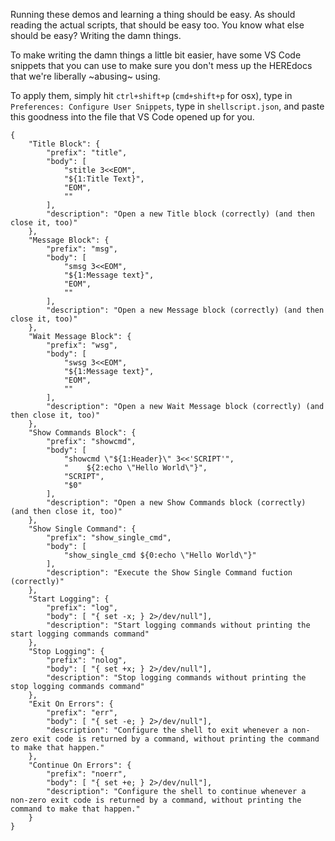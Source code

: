 Running these demos and learning a thing should be easy. As should reading the
actual scripts, that should be easy too. You know what else should be easy?
Writing the damn things.

To make writing the damn things a little bit easier, have some VS Code snippets
that you can use to make sure you don't mess up the HEREdocs that we're
liberally ~abusing~ using.

To apply them, simply hit `ctrl+shift+p` (`cmd+shift+p` for osx), type in
`Preferences: Configure User Snippets`, type in `shellscript.json`, and paste
this goodness into the file that VS Code opened up for you.

```
{
	"Title Block": {
		"prefix": "title",
		"body": [
			"stitle 3<<EOM",
			"${1:Title Text}",
			"EOM",
			""
		],
		"description": "Open a new Title block (correctly) (and then close it, too)"
	},
	"Message Block": {
		"prefix": "msg",
		"body": [
			"smsg 3<<EOM",
			"${1:Message text}",
			"EOM",
			""
		],
		"description": "Open a new Message block (correctly) (and then close it, too)"
	},
	"Wait Message Block": {
		"prefix": "wsg",
		"body": [
			"swsg 3<<EOM",
			"${1:Message text}",
			"EOM",
			""
		],
		"description": "Open a new Wait Message block (correctly) (and then close it, too)"
	},
	"Show Commands Block": {
		"prefix": "showcmd",
		"body": [
			"showcmd \"${1:Header}\" 3<<'SCRIPT'",
			"    ${2:echo \"Hello World\"}",
			"SCRIPT",
			"$0"
		],
		"description": "Open a new Show Commands block (correctly) (and then close it, too)"
	},
	"Show Single Command": {
		"prefix": "show_single_cmd",
		"body": [
			"show_single_cmd ${0:echo \"Hello World\"}"
		],
		"description": "Execute the Show Single Command fuction (correctly)"
	},
	"Start Logging": {
		"prefix": "log",
		"body": [ "{ set -x; } 2>/dev/null"],
		"description": "Start logging commands without printing the start logging commands command"
	},
	"Stop Logging": {
		"prefix": "nolog",
		"body": [ "{ set +x; } 2>/dev/null"],
		"description": "Stop logging commands without printing the stop logging commands command"
	},
	"Exit On Errors": {
		"prefix": "err",
		"body": [ "{ set -e; } 2>/dev/null"],
		"description": "Configure the shell to exit whenever a non-zero exit code is returned by a command, without printing the command to make that happen."
	},
	"Continue On Errors": {
		"prefix": "noerr",
		"body": [ "{ set +e; } 2>/dev/null"],
		"description": "Configure the shell to continue whenever a non-zero exit code is returned by a command, without printing the command to make that happen."
	}
}
